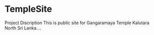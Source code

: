 # TempleSite
Project Discription
This is public site for Gangaramaya Temple Kalutara North Sri Lanka....

